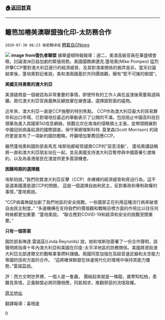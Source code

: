 ###  [:house:返回首頁](https://github.com/ourhimalayas/txt)
---

## 籬笆加樁美澳聯盟強化印-太防務合作
`2020-07-30 06:23 秘密翻译组` [轉載自GNews](https://gnews.org/zh-hant/280169/)

![](https://s3.amazonaws.com/gnews-media-offload/wp-content/uploads/2020/07/30061604/1-157.png) **image from復仇者聯盟** 
據華盛頓時報報導：週二，美澳高級官員在華盛頓會晤，討論澳洲日益加劇的緊張局勢。美國國務卿邁克.蓬培奧(Mike Pompeo) 猛烈抨擊CCP要對澳大利亞進行的經濟威脅，及其對澳美關係的搬弄是非。當天討論結束後，蓬培奧對記者說，美和澳兩國基於共同價值觀，擁有”堅不可摧的聯盟”。

**美國支持勇敢的澳大利亞**

美澳磋商是一個被認為非常重要的事情，即使所有的工作人員在返澳後需要兩週隔離。兩位澳大利亞官員義無反顧放棄在線會議，選擇面對面的磋商。

近年來，澳大利亞一直是CCP施壓的特別焦點。 CCP作為澳大利亞最大的貿易夥伴和出口市場，已對堪培拉最近的舉動表示了公開的不滿，包括阻止中國高科技巨頭華為進入其國家5G信息網絡，挑戰北京在南海的侵略領土主張，並帶頭開展對中國冠狀病毒起源的國際調查。保守黨總理斯科特. 莫里森(Scott Morrison) 的政府更是宣布了一項新的國防戰略，呼籲增加軍費回應CCP。

雖然蓬培奧和國防部長馬克.埃斯珀都經常譴責CCP的”惡意活動”， 蓬培奧講話稱將一直和澳大利亞朋友站在一起，並且美國支持澳大利亞暫停與中國簽署引渡條約，以及為香港居民在澳提供更多簽證機會。

**困難時期的選擇題**

埃斯珀說，”我們欣賞澳大利亞反擊（CCP）赤裸裸的經濟威脅和脅迫行為，這不是選美國還是選CCP的問題， 這是一個選擇自由和民主，反對暴政和專制政權的事情，”蓬培奧說。

“CCP病毒無疑加劇了我們地區的安全挑戰，一些國家正在利用這種流行病來破壞自由民主制度，” “多邊機構在支持我們的價值觀和戰略目標方面的作用比以往任何時候都更加重要. “蓬培奧說。 “聯合應對COVID-19和經濟和安全的挑戰至關重要。”

**只有一個答案**

國防部長琳達.雷諾茲(Linda Reynolds) 說，她和埃斯珀簽署了一份合作聲明，該聲明將指導十年內澳大利亞和美國在印度-太平洋地區的防務關係。美國將資助澳大利亞北部達爾文的戰略軍事燃料儲備。兩國同意加強在高超音速武器和太空能力等國防技術方面的合作。 “這將確保聯盟在快速現代化的環境中保持其能力優勢，”雷諾茲說。

評：西方文明世界裡，一個人是一隻蟲， 團結起來就是一條龍，歲寒知松柏，患難見真情，正義聯盟必將同聲相應，同氣相求，推翻邪惡的流氓政權。

[原文地址](https://www.washingtontimes.com/news/2020/jul/28/us-pledges-to-back-australia-in-the-face-of-rising/)

翻譯報導：喜相逢

0
